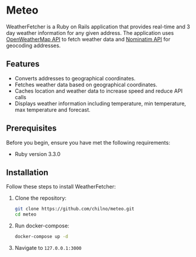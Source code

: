 # Meteo

WeatherFetcher is a Ruby on Rails application that provides real-time and 3 day weather information for any given address. The application uses [OpenWeatherMap API](https://openweathermap.org/api) to fetch weather data and [Nominatim API](https://nominatim.openstreetmap.org/) for geocoding addresses.

## Features

- Converts addresses to geographical coordinates.
- Fetches weather data based on geographical coordinates.
- Caches location and weather data to increase speed and reduce API calls
- Displays weather information including temperature, min temperature, max temperature and forecast.

## Prerequisites

Before you begin, ensure you have met the following requirements:

- Ruby version 3.3.0

## Installation

Follow these steps to install WeatherFetcher:

1. Clone the repository:

   ```bash
   git clone https://github.com/chilno/meteo.git
   cd meteo
   ```
2. Run docker-compose:

   ```bash
   docker-compose up -d
   ```
3. Navigate to `127.0.0.1:3000`
